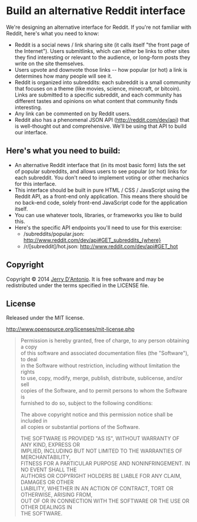# Build an alternative Reddit interface

We're designing an alternative interface for Reddit. If you're not familiar with Reddit, here's what you need to know:

* Reddit is a social news / link sharing site (it calls itself "the front page of the Internet"). Users submitlinks, which can either be links to other sites they find interesting or relevant to the audience, or long-form posts they write on the site themselves.
* Users upvote and downvote those links -- how popular (or hot) a link is determines how many people will see it.
* Reddit is organized into subreddits: each subreddit is a small community that focuses on a theme (like movies, science, minecraft, or bitcoin). Links are submitted to a specific subreddit, and each community has different tastes and opinions on what content that community finds interesting.
* Any link can be commented on by Reddit users.
* Reddit also has a phenomenal JSON API (http://reddit.com/dev/api) that is well-thought out and comprehensive. We'll be using that API to build our interface.

## Here's what you need to build:

* An alternative Reddit interface that (in its most basic form) lists the set of popular subreddits, and allows users to see popular (or hot) links for each subreddit. You don't need to implement voting or other mechanics for this interface.
* This interface should be built in pure HTML / CSS / JavaScript using the Reddit API, as a front-end only application. This means there should be no back-end code, solely front-end JavaScript code for the application itself.
* You can use whatever tools, libraries, or frameworks you like to build this.
* Here's the specific API endpoints you'll need to use for this exercise:
  * /subreddits/popular.json: http://www.reddit.com/dev/api#GET_subreddits_{where}
  * /r/[subreddit]/hot.json: http://www.reddit.com/dev/api#GET_hot

## Copyright

Copyright &copy; 2014 [Jerry D'Antonio](https://twitter.com/jerrydantonio).
It is free software and may be redistributed under the terms specified in
the LICENSE file.

## License

Released under the MIT license.

http://www.opensource.org/licenses/mit-license.php  

> Permission is hereby granted, free of charge, to any person obtaining a copy  
> of this software and associated documentation files (the "Software"), to deal  
> in the Software without restriction, including without limitation the rights  
> to use, copy, modify, merge, publish, distribute, sublicense, and/or sell  
> copies of the Software, and to permit persons to whom the Software is  
> furnished to do so, subject to the following conditions:  
> 
> The above copyright notice and this permission notice shall be included in  
> all copies or substantial portions of the Software.  
> 
> THE SOFTWARE IS PROVIDED "AS IS", WITHOUT WARRANTY OF ANY KIND, EXPRESS OR  
> IMPLIED, INCLUDING BUT NOT LIMITED TO THE WARRANTIES OF MERCHANTABILITY,  
> FITNESS FOR A PARTICULAR PURPOSE AND NONINFRINGEMENT. IN NO EVENT SHALL THE  
> AUTHORS OR COPYRIGHT HOLDERS BE LIABLE FOR ANY CLAIM, DAMAGES OR OTHER  
> LIABILITY, WHETHER IN AN ACTION OF CONTRACT, TORT OR OTHERWISE, ARISING FROM,  
> OUT OF OR IN CONNECTION WITH THE SOFTWARE OR THE USE OR OTHER DEALINGS IN  
> THE SOFTWARE.  
